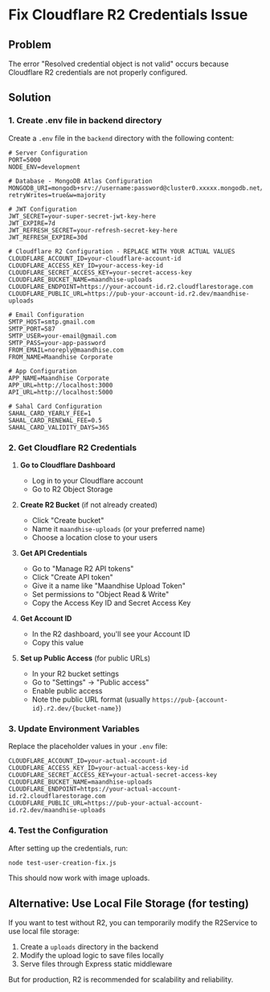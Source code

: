 # Fix Cloudflare R2 Credentials Issue

## Problem
The error "Resolved credential object is not valid" occurs because Cloudflare R2 credentials are not properly configured.

## Solution

### 1. Create .env file in backend directory
Create a `.env` file in the `backend` directory with the following content:

```env
# Server Configuration
PORT=5000
NODE_ENV=development

# Database - MongoDB Atlas Configuration
MONGODB_URI=mongodb+srv://username:password@cluster0.xxxxx.mongodb.net/maandhise?retryWrites=true&w=majority

# JWT Configuration
JWT_SECRET=your-super-secret-jwt-key-here
JWT_EXPIRE=7d
JWT_REFRESH_SECRET=your-refresh-secret-key-here
JWT_REFRESH_EXPIRE=30d

# Cloudflare R2 Configuration - REPLACE WITH YOUR ACTUAL VALUES
CLOUDFLARE_ACCOUNT_ID=your-cloudflare-account-id
CLOUDFLARE_ACCESS_KEY_ID=your-access-key-id
CLOUDFLARE_SECRET_ACCESS_KEY=your-secret-access-key
CLOUDFLARE_BUCKET_NAME=maandhise-uploads
CLOUDFLARE_ENDPOINT=https://your-account-id.r2.cloudflarestorage.com
CLOUDFLARE_PUBLIC_URL=https://pub-your-account-id.r2.dev/maandhise-uploads

# Email Configuration
SMTP_HOST=smtp.gmail.com
SMTP_PORT=587
SMTP_USER=your-email@gmail.com
SMTP_PASS=your-app-password
FROM_EMAIL=noreply@maandhise.com
FROM_NAME=Maandhise Corporate

# App Configuration
APP_NAME=Maandhise Corporate
APP_URL=http://localhost:3000
API_URL=http://localhost:5000

# Sahal Card Configuration
SAHAL_CARD_YEARLY_FEE=1
SAHAL_CARD_RENEWAL_FEE=0.5
SAHAL_CARD_VALIDITY_DAYS=365
```

### 2. Get Cloudflare R2 Credentials

1. **Go to Cloudflare Dashboard**
   - Log in to your Cloudflare account
   - Go to R2 Object Storage

2. **Create R2 Bucket** (if not already created)
   - Click "Create bucket"
   - Name it `maandhise-uploads` (or your preferred name)
   - Choose a location close to your users

3. **Get API Credentials**
   - Go to "Manage R2 API tokens"
   - Click "Create API token"
   - Give it a name like "Maandhise Upload Token"
   - Set permissions to "Object Read & Write"
   - Copy the Access Key ID and Secret Access Key

4. **Get Account ID**
   - In the R2 dashboard, you'll see your Account ID
   - Copy this value

5. **Set up Public Access** (for public URLs)
   - In your R2 bucket settings
   - Go to "Settings" → "Public access"
   - Enable public access
   - Note the public URL format (usually `https://pub-{account-id}.r2.dev/{bucket-name}`)

### 3. Update Environment Variables

Replace the placeholder values in your `.env` file:

```env
CLOUDFLARE_ACCOUNT_ID=your-actual-account-id
CLOUDFLARE_ACCESS_KEY_ID=your-actual-access-key-id
CLOUDFLARE_SECRET_ACCESS_KEY=your-actual-secret-access-key
CLOUDFLARE_BUCKET_NAME=maandhise-uploads
CLOUDFLARE_ENDPOINT=https://your-actual-account-id.r2.cloudflarestorage.com
CLOUDFLARE_PUBLIC_URL=https://pub-your-actual-account-id.r2.dev/maandhise-uploads
```

### 4. Test the Configuration

After setting up the credentials, run:

```bash
node test-user-creation-fix.js
```

This should now work with image uploads.

## Alternative: Use Local File Storage (for testing)

If you want to test without R2, you can temporarily modify the R2Service to use local file storage:

1. Create a `uploads` directory in the backend
2. Modify the upload logic to save files locally
3. Serve files through Express static middleware

But for production, R2 is recommended for scalability and reliability.
